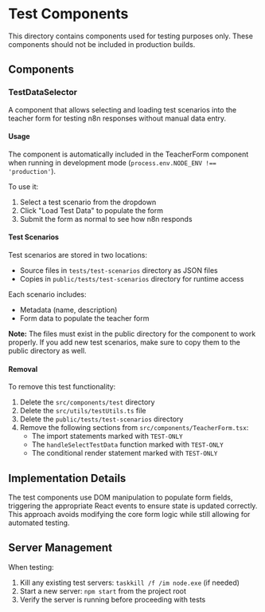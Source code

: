 # Test Components

This directory contains components used for testing purposes only. These components should not be included in production builds.

## Components

### TestDataSelector

A component that allows selecting and loading test scenarios into the teacher form for testing n8n responses without manual data entry.

#### Usage

The component is automatically included in the TeacherForm component when running in development mode (`process.env.NODE_ENV !== 'production'`).

To use it:
1. Select a test scenario from the dropdown
2. Click "Load Test Data" to populate the form
3. Submit the form as normal to see how n8n responds

#### Test Scenarios

Test scenarios are stored in two locations:
- Source files in `tests/test-scenarios` directory as JSON files
- Copies in `public/tests/test-scenarios` directory for runtime access

Each scenario includes:
- Metadata (name, description)
- Form data to populate the teacher form

**Note:** The files must exist in the public directory for the component to work properly. If you add new test scenarios, make sure to copy them to the public directory as well.

#### Removal

To remove this test functionality:
1. Delete the `src/components/test` directory
2. Delete the `src/utils/testUtils.ts` file
3. Delete the `public/tests/test-scenarios` directory
4. Remove the following sections from `src/components/TeacherForm.tsx`:
   - The import statements marked with `TEST-ONLY`
   - The `handleSelectTestData` function marked with `TEST-ONLY`
   - The conditional render statement marked with `TEST-ONLY`

## Implementation Details

The test components use DOM manipulation to populate form fields, triggering the appropriate React events to ensure state is updated correctly. This approach avoids modifying the core form logic while still allowing for automated testing.

## Server Management

When testing:
1. Kill any existing test servers: `taskkill /f /im node.exe` (if needed)
2. Start a new server: `npm start` from the project root
3. Verify the server is running before proceeding with tests
